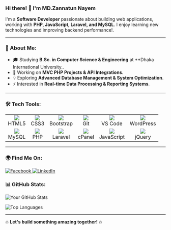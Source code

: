 ### Hi there! 👋 I'm MD.Zannatun Nayem

I'm a **Software Developer** passionate about building web applications, working with **PHP, JavaScript, Laravel, and MySQL**. I enjoy learning new technologies and improving backend performance!.

---

### 🚀 About Me:
- 🎓 Studying **B.Sc. in Computer Science & Engineering** at **Dhaka International University..
- 🔧 Working on **MVC PHP Projects & API Integrations**.
- 💡 Exploring **Advanced Database Management & System Optimization**.
- ⚡ Interested in **Real-time Data Processing & Reporting Systems**.

---

### 🛠️ Tech Tools:
<table>
  <tr>
    <td align="center"><img src="https://img.icons8.com/color/48/000000/html-5.png"/><br>HTML5</td>
    <td align="center"><img src="https://img.icons8.com/color/48/000000/css3.png"/><br>CSS3</td>
    <td align="center"><img src="https://img.icons8.com/color/48/000000/bootstrap.png"/><br>Bootstrap</td>
    <td align="center"><img src="https://img.icons8.com/color/48/000000/git.png"/><br>Git</td>
    <td align="center"><img src="https://img.icons8.com/color/48/000000/visual-studio-code-2019.png"/><br>VS Code</td>
    <td align="center"><img src="https://img.icons8.com/ios-filled/48/000000/wordpress.png"/><br>WordPress</td>
  </tr>
  <tr>
    <td align="center"><img src="https://img.icons8.com/color/48/000000/mysql-logo.png"/><br>MySQL</td>
    <td align="center"><img src="https://img.icons8.com/officel/48/000000/php-logo.png"/><br>PHP</td>
    <td align="center"><img src="https://img.icons8.com/color/48/laravel.png"/><br>Laravel</td>
    <td align="center"><img src="https://img.icons8.com/color/48/cpanel.png"/><br>cPanel</td>
    <td align="center"><img src="https://img.icons8.com/fluency/48/000000/javascript.png"/><br>JavaScript</td>
    <td align="center"><img src="https://img.icons8.com/external-those-icons-flat-those-icons/48/external-jquery-programming-and-development-those-icons-flat-those-icons.png"/><br>jQuery</td>
  </tr>
</table>


---

### 🌍 Find Me On:
<p>
  <a href="https://www.facebook.com/profile.php?id=61551127410363" target="_blank">
    <img src="https://img.icons8.com/color/48/000000/facebook-new.png" alt="Facebook"/>
  </a>
  <a href="https://www.linkedin.com/in/nayemulzannat" target="_blank">
    <img src="https://img.icons8.com/color/48/000000/linkedin.png" alt="LinkedIn"/>
  </a>
</p>


### 📊 GitHub Stats:
![Your GitHub Stats](https://github-readme-stats.vercel.app/api?username=Nayemulzannat&show_icons=true&theme=radical)

![Top Languages](https://github-readme-stats.vercel.app/api/top-langs/?username=Nayemulzannat&layout=compact&theme=radical)

---

🔥 **Let's build something amazing together!** 🔥
